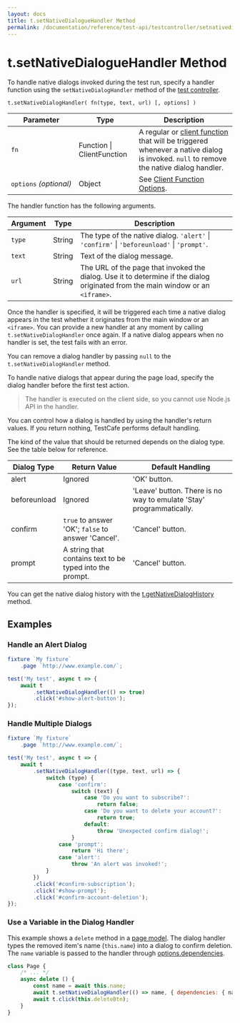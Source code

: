 ```yaml
---
layout: docs
title: t.setNativeDialogueHandler Method
permalink: /documentation/reference/test-api/testcontroller/setnativedialoghandler.html
---
```

# t.setNativeDialogueHandler Method

To handle native dialogs invoked during the test run, specify a handler function
using the `setNativeDialogHandler` method of the
[test controller](README.md).

```text
t.setNativeDialogHandler( fn(type, text, url) [, options] )
```

Parameter  | Type                           | Description
---------- | ------------------------------ | -------------
`fn`       | Function &#124; ClientFunction | A regular or [client function](../../../guides/basic-guides/obtain-client-side-info.md) that will be triggered whenever a native dialog is invoked. `null` to remove the native dialog handler.
`options`&#160;*(optional)*  | Object                         | See [Client Function Options](../clientfunction/constructor.md#options).

The handler function has the following arguments.

Argument | Type   | Description
-------- | ------ | -------------
`type`   | String | The type of the native dialog. `'alert'` &#124; `'confirm'` &#124; `'beforeunload'` &#124; `'prompt'`.
`text`   | String | Text of the dialog message.
`url`    | String | The URL of the page that invoked the dialog. Use it to determine if the dialog originated from the main window or an `<iframe>`.

Once the handler is specified, it will be triggered each time a native dialog appears in the test whether it originates from the main window or an `<iframe>`.
You can provide a new handler at any moment by calling `t.setNativeDialogHandler` once again.
If a native dialog appears when no handler is set, the test fails with an error.

You can remove a dialog handler by passing `null` to the `t.setNativeDialogHandler` method.

To handle native dialogs that appear during the page load, specify the dialog handler
before the first test action.

> The handler is executed on the client side, so you cannot use Node.js API in the handler.

You can control how a dialog is handled by using the handler's return values.
If you return nothing, TestCafe performs default handling.

The kind of the value that should be returned depends on the dialog type. See the table below for reference.

Dialog Type  | Return Value                                             | Default Handling
------------ | -------------------------------------------------------- | --------------
alert        | Ignored                                                  | 'OK' button.
beforeunload | Ignored                                                  | 'Leave' button. There is no way to emulate 'Stay' programmatically.
confirm      | `true` to answer 'OK'; `false` to answer 'Cancel'.       | 'Cancel' button.
prompt       | A string that contains text to be typed into the prompt. | 'Cancel' button.

You can get the native dialog history with the [t.getNativeDialogHistory](getnativedialoghistory.md) method.

## Examples

### Handle an Alert Dialog

```js
fixture `My fixture`
    .page `http://www.example.com/`;

test('My test', async t => {
    await t
        .setNativeDialogHandler(() => true)
        .click('#show-alert-button');
});
```

### Handle Multiple Dialogs

```js
fixture `My fixture`
    .page `http://www.example.com/`;

test('My test', async t => {
    await t
        .setNativeDialogHandler((type, text, url) => {
            switch (type) {
                case 'confirm':
                    switch (text) {
                        case 'Do you want to subscribe?':
                            return false;
                        case 'Do you want to delete your account?':
                            return true;
                        default:
                            throw 'Unexpected confirm dialog!';
                    }
                case 'prompt':
                    return 'Hi there';
                case 'alert':
                    throw 'An alert was invoked!';
            }
        })
        .click('#confirm-subscription');
        .click('#show-prompt');
        .click('#confirm-account-deletion');
});
```

### Use a Variable in the Dialog Handler

This example shows a `delete` method in a [page model](../../../guides/concepts/page-model.md). The dialog handler types the removed item's name (`this.name`) into a dialog to confirm deletion. The `name` variable is passed to the handler through [options.dependencies](../clientfunction/constructor.md#optionsdependencies).

```js
class Page {
    /* ... */
    async delete () {
        const name = await this.name;
        await t.setNativeDialogHandler(() => name, { dependencies: { name }});
        await t.click(this.deleteBtn);
    }
}
```

